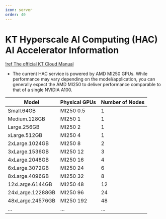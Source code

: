 ```yaml
---
icon: server
order: 40
---
```


# KT Hyperscale AI Computing (HAC) AI Accelerator Information

[!ref The official KT Cloud Manual](https://manual.cloud.kt.com/kt/hyperscale-ai-computing-howtouse-cj)

- The current HAC service is powered by AMD MI250 GPUs. While performance may vary depending on the model/application, you can generally expect the AMD MI250 to deliver performance comparable to that of a single NVIDIA A100.

| Model | Physical GPUs | Number of Nodes|
| --- | --- | --- |
| Small.64GB | MI250 0.5 | 1 |
| Medium.128GB | MI250 1 | 1 |
| Large.256GB | MI250 2 | 1 |
| xLarge.512GB | MI250 4 | 1 |
| 2xLarge.1024GB | MI250 8 | 2 |
| 3xLarge.1536GB | MI250 12 | 3 |
| 4xLarge.2048GB | MI250 16 | 4 |
| 6xLarge.3072GB | MI250 24 | 6 |
| 8xLarge.4096GB | MI250 32 | 8 |
| 12xLarge.6144GB | MI250 48 | 12 |
| 24xLarge.12288GB | MI250 96 | 24 |
| 48xLarge.24576GB | MI250 192 | 48 |
| … | … | … |